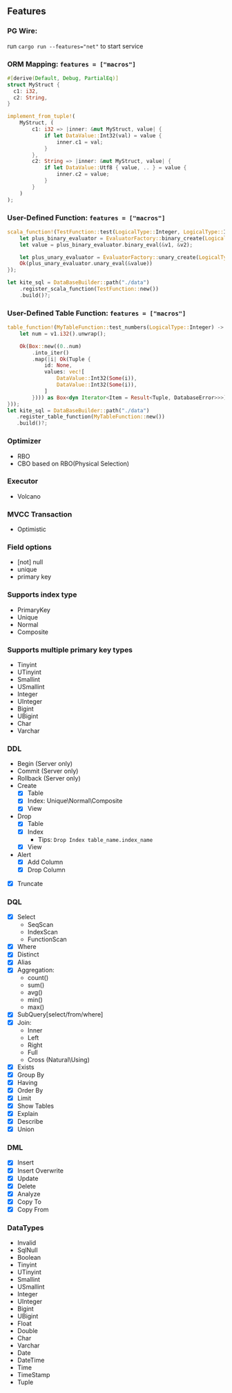 ## Features
### PG Wire: 

run `cargo run --features="net"` to start service

### ORM Mapping: `features = ["macros"]`
```rust
#[derive(Default, Debug, PartialEq)]
struct MyStruct {
  c1: i32,
  c2: String,
}

implement_from_tuple!(
    MyStruct, (
        c1: i32 => |inner: &mut MyStruct, value| {
            if let DataValue::Int32(val) = value {
                inner.c1 = val;
            }
        },
        c2: String => |inner: &mut MyStruct, value| {
            if let DataValue::Utf8 { value, .. } = value {
                inner.c2 = value;
            }
        }
    )
);
```

### User-Defined Function: `features = ["macros"]`
```rust
scala_function!(TestFunction::test(LogicalType::Integer, LogicalType::Integer) -> LogicalType::Integer => |v1: DataValue, v2: DataValue| {
    let plus_binary_evaluator = EvaluatorFactory::binary_create(LogicalType::Integer, BinaryOperator::Plus)?;
    let value = plus_binary_evaluator.binary_eval(&v1, &v2);

    let plus_unary_evaluator = EvaluatorFactory::unary_create(LogicalType::Integer, UnaryOperator::Minus)?;
    Ok(plus_unary_evaluator.unary_eval(&value))
});

let kite_sql = DataBaseBuilder::path("./data")
    .register_scala_function(TestFunction::new())
    .build()?;
```

### User-Defined Table Function: `features = ["macros"]`
```rust
table_function!(MyTableFunction::test_numbers(LogicalType::Integer) -> [c1: LogicalType::Integer, c2: LogicalType::Integer] => (|v1: DataValue| {
    let num = v1.i32().unwrap();

    Ok(Box::new((0..num)
        .into_iter()
        .map(|i| Ok(Tuple {
            id: None,
            values: vec![
                DataValue::Int32(Some(i)),
                DataValue::Int32(Some(i)),
            ]
        }))) as Box<dyn Iterator<Item = Result<Tuple, DatabaseError>>>)
}));
let kite_sql = DataBaseBuilder::path("./data")
   .register_table_function(MyTableFunction::new())
   .build()?;
```

### Optimizer
- RBO
- CBO based on RBO(Physical Selection)

### Executor
- Volcano

### MVCC Transaction
- Optimistic

### Field options
- [not] null
- unique
- primary key

### Supports index type
- PrimaryKey
- Unique
- Normal
- Composite

### Supports multiple primary key types
- Tinyint
- UTinyint
- Smallint
- USmallint
- Integer
- UInteger
- Bigint
- UBigint
- Char
- Varchar

### DDL
- Begin (Server only)
- Commit (Server only)
- Rollback (Server only)
- Create
    - [x] Table
    - [x] Index: Unique\Normal\Composite
    - [x] View
- Drop
    - [x] Table
    - [x] Index
      - Tips: `Drop Index table_name.index_name`
    - [x] View
- Alert
    - [x] Add Column
    - [x] Drop Column
- [x] Truncate

### DQL
- [x] Select
    - SeqScan
    - IndexScan
    - FunctionScan
- [x] Where
- [x] Distinct
- [x] Alias
- [x] Aggregation: 
  - count()
  - sum()
  - avg()
  - min()
  - max()
- [x] SubQuery[select/from/where]
- [x] Join: 
  - Inner
  - Left
  - Right
  - Full
  - Cross (Natural\Using)
- [x] Exists
- [x] Group By
- [x] Having
- [x] Order By
- [x] Limit
- [x] Show Tables
- [x] Explain
- [x] Describe
- [x] Union

### DML
- [x] Insert
- [x] Insert Overwrite
- [x] Update
- [x] Delete
- [x] Analyze
- [x] Copy To
- [x] Copy From

### DataTypes
- Invalid
- SqlNull
- Boolean
- Tinyint
- UTinyint
- Smallint
- USmallint
- Integer
- UInteger
- Bigint
- UBigint
- Float
- Double
- Char
- Varchar
- Date
- DateTime
- Time
- TimeStamp
- Tuple